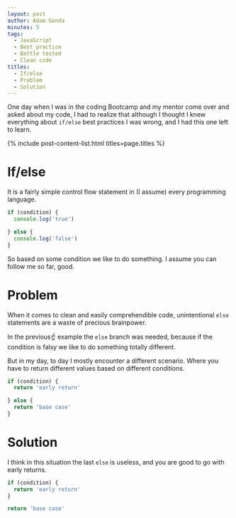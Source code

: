 ```yaml
---
layout: post
author: Adam Gonda
minutes: 5
tags:
  - JavaScript
  - Best practice
  - Battle tested
  - Clean code
titles:
  - If/else
  - Problem
  - Solution
---
```


One day when I was in the coding Bootcamp and my mentor come over and asked about my code,
I had to realize that although I thought I knew everything about `if/else` best practices
I was wrong, and I had this one left to learn.

{% include post-content-list.html titles=page.titles %}

# If/else

It is a fairly simple control flow statement in (I assume) every programming language.

```js
if (condition) {
  console.log('true')

} else {
  console.log('false')
}
```

So based on some condition we like to do something.
I assume you can follow me so far, good.

# Problem

When it comes to clean and easily comprehendible code,
unintentional `else` statements are a waste of precious brainpower.

In the previous☝️ example the `else` branch was needed, because if the condition is falsy
we like to do something totally different.

But in my day, to day I mostly encounter a different scenario.
Where you have to return different values based on different conditions.

```js
if (condition) {
  return 'early return'

} else {
  return 'base case'
} 
```

# Solution

I think in this situation the last `else` is useless,
and you are good to go with early returns.

```js
if (condition) {
  return 'early return'
}

return 'base case'
```
